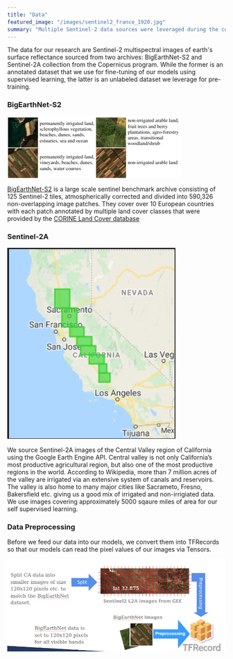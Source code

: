 ```yaml
---
title: "Data"
featured_image: "/images/sentinel2_france_1920.jpg"
summary: "Multiple Sentinel-2 data sources were leveraged during the course of this project. BigEarthNet was the primary focus since the large number of images and labels was useful for training both our supervised an unsupervised models with varying degrees of labeled data. Here will explore the data set in detail."
---
```


The data for our research are Sentinel-2 multispectral images of earth's surface reflectance sourced from two archives: BigEarthNet-S2 and Sentinel-2A collection from the Copernicus program. While the former is an annotated  dataset that we use for fine-tuning of our models using supervised learning, the latter is an unlabeled dataset we leverage for pre-training.

### BigEarthNet-S2

![bens21](/images/ben-s21.png)

[BigEarthNet-S2](http://http://bigearth.net/) is a large scale sentinel benchmark archive consisting of 125 Sentinel-2 tiles, atmospherically corrected and divided into 590,326 non-overlapping image patches. They cover over 10 European countries with each patch annotated by multiple land cover classes that were provided by the [CORINE Land Cover database](https://land.copernicus.eu/user-corner/technical-library/corine-land-cover-nomenclature-guidelines/html)


### Sentinel-2A

![cvCal](/images/ca2.png)

We source Sentinel-2A images of the Central Valley region of California using the Google Earth Engine API. Central valley is not only California’s most productive agricultural region, but also one of the most productive regions in the world. According to Wikipedia, more than 7 million acres of the valley are irrigated via an extensive system of canals and reservoirs. The valley is also home to many major cities like Sacrameto, Fresno, Bakersfield etc. giving us a good mix of irrigated and non-irrigiated data. We use images covering approximately 5000 sqaure miles of area for our self supervised learning.


### Data Preprocessing

Before we feed our data into our models, we convert them into TFRecords so that our models can read the pixel values of our images via Tensors.

![dataprocess](/images/preprocessing.png)

